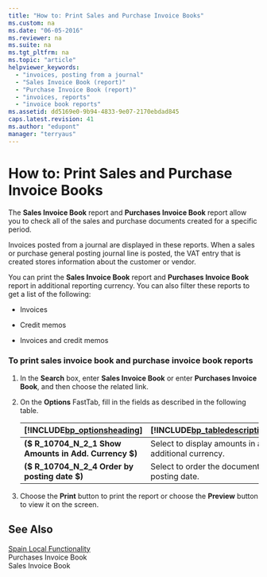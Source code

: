 ```yaml
---
title: "How to: Print Sales and Purchase Invoice Books"
ms.custom: na
ms.date: "06-05-2016"
ms.reviewer: na
ms.suite: na
ms.tgt_pltfrm: na
ms.topic: "article"
helpviewer_keywords: 
  - "invoices, posting from a journal"
  - "Sales Invoice Book (report)"
  - "Purchase Invoice Book (report)"
  - "invoices, reports"
  - "invoice book reports"
ms.assetid: dd5169e0-9b94-4833-9e07-2170ebdad845
caps.latest.revision: 41
ms.author: "edupont"
manager: "terryaus"
---
```

# How to: Print Sales and Purchase Invoice Books
The **Sales Invoice Book** report and **Purchases Invoice Book** report allow you to check all of the sales and purchase documents created for a specific period.  
  
 Invoices posted from a journal are displayed in these reports. When a sales or purchase general posting journal line is posted, the VAT entry that is created stores information about the customer or vendor.  
  
 You can print the **Sales Invoice Book** report and **Purchases Invoice Book** report in additional reporting currency. You can also filter these reports to get a list of the following:  
  
-   Invoices  
  
-   Credit memos  
  
-   Invoices and credit memos  
  
### To print sales invoice book and purchase invoice book reports  
  
1.  In the **Search** box, enter **Sales Invoice Book** or enter **Purchases Invoice Book**, and then choose the related link.  
  
2.  On the **Options** FastTab, fill in the fields as described in the following table.  
  
    |[!INCLUDE[bp_optionsheading](../../DesignAndEngineering/includes/bp_optionsheading_md.md)]|[!INCLUDE[bp_tabledescription](../../ApplicationDesign/includes/bp_tabledescription_md.md)]|  
    |-------------------------------------|---------------------------------------|  
    |**\($ R\_10704\_N\_2\_1 Show Amounts in Add. Currency $\)**|Select to display amounts in an additional currency.|  
    |**\($ R\_10704\_N\_2\_4 Order by posting date $\)**|Select to order the document by posting date.|  
  
3.  Choose the **Print** button to print the report or choose the **Preview** button to view it on the screen.  
  
## See Also  
 [Spain Local Functionality](../../LocalFunctionalityForMicrosoftDynamicsNav2016/Spain/spain-local-functionality.md)   
 Purchases Invoice Book   
 Sales Invoice Book